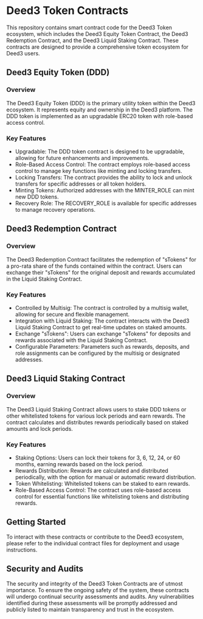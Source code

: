 # Deed3 Token Contracts

This repository contains smart contract code for the Deed3 Token ecosystem, which includes the Deed3 Equity Token Contract, the Deed3 Redemption Contract, and the Deed3 Liquid Staking Contract. These contracts are designed to provide a comprehensive token ecosystem for Deed3 users.

## Deed3 Equity Token (DDD)

### Overview
The Deed3 Equity Token (DDD) is the primary utility token within the Deed3 ecosystem. It represents equity and ownership in the Deed3 platform. The DDD token is implemented as an upgradable ERC20 token with role-based access control.

### Key Features
- Upgradable: The DDD token contract is designed to be upgradable, allowing for future enhancements and improvements.
- Role-Based Access Control: The contract employs role-based access control to manage key functions like minting and locking transfers.
- Locking Transfers: The contract provides the ability to lock and unlock transfers for specific addresses or all token holders.
- Minting Tokens: Authorized addresses with the MINTER_ROLE can mint new DDD tokens.
- Recovery Role: The RECOVERY_ROLE is available for specific addresses to manage recovery operations.

## Deed3 Redemption Contract

### Overview
The Deed3 Redemption Contract facilitates the redemption of "sTokens" for a pro-rata share of the funds contained within the contract. Users can exchange their "sTokens" for the original deposit and rewards accumulated in the Liquid Staking Contract.

### Key Features
- Controlled by Multisig: The contract is controlled by a multisig wallet, allowing for secure and flexible management.
- Integration with Liquid Staking: The contract interacts with the Deed3 Liquid Staking Contract to get real-time updates on staked amounts.
- Exchange "sTokens": Users can exchange "sTokens" for deposits and rewards associated with the Liquid Staking Contract.
- Configurable Parameters: Parameters such as rewards, deposits, and role assignments can be configured by the multisig or designated addresses.

## Deed3 Liquid Staking Contract

### Overview
The Deed3 Liquid Staking Contract allows users to stake DDD tokens or other whitelisted tokens for various lock periods and earn rewards. The contract calculates and distributes rewards periodically based on staked amounts and lock periods.

### Key Features
- Staking Options: Users can lock their tokens for 3, 6, 12, 24, or 60 months, earning rewards based on the lock period.
- Rewards Distribution: Rewards are calculated and distributed periodically, with the option for manual or automatic reward distribution.
- Token Whitelisting: Whitelisted tokens can be staked to earn rewards.
- Role-Based Access Control: The contract uses role-based access control for essential functions like whitelisting tokens and distributing rewards.

## Getting Started

To interact with these contracts or contribute to the Deed3 ecosystem, please refer to the individual contract files for deployment and usage instructions.

## Security and Audits

The security and integrity of the Deed3 Token Contracts are of utmost importance. To ensure the ongoing safety of the system, these contracts will undergo continual security assessments and audits. Any vulnerabilities identified during these assessments will be promptly addressed and publicly listed to maintain transparency and trust in the ecosystem.
